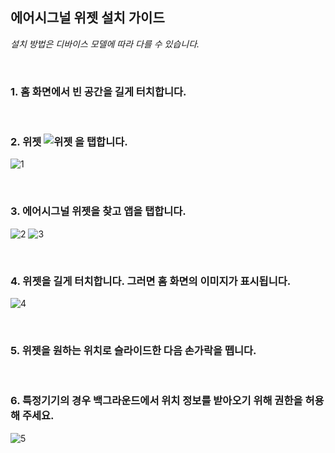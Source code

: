 <h2>에어시그널 위젯 설치 가이드</h2>

_<p>설치 방법은 디바이스 모델에 따라 다를 수 있습니다.</p>_
<br/>

<h3>1. 홈 화면에서 빈 공간을 길게 터치합니다.</h3>
<br/>

<h3>2. 위젯 <img src="https://github.com/tekken5953/AS_Cloud_App/assets/52855326/df36cfa0-b118-437c-9e25-df8540f000d0" alt="위젯"> 을 탭합니다.</h3>

![1](https://github.com/tekken5953/AS_Cloud_App/assets/52855326/067fa138-7f34-43e3-9f7a-3f5d6547b51c)

<br/>
<h3>3. 에어시그널 위젯을 찾고 앱을 탭합니다.</h3>

![2](https://github.com/tekken5953/AS_Cloud_App/assets/52855326/a1c9e39b-f884-4257-aa63-44978429becd)   ![3](https://github.com/tekken5953/AS_Cloud_App/assets/52855326/f7c94b00-66fe-4445-a41a-fbd9daa28799)

<br/>
<h3>4. 위젯을 길게 터치합니다. 그러면 홈 화면의 이미지가 표시됩니다.</h3>

![4](https://github.com/tekken5953/AS_Cloud_App/assets/52855326/ac7c921c-7ab4-4857-965c-b9d2b4569f22)

<br/>
<h3>5. 위젯을 원하는 위치로 슬라이드한 다음 손가락을 뗍니다.</h3>

<br/>
<h3>6. 특정기기의 경우 백그라운드에서 위치 정보를 받아오기 위해 권한을 허용해 주세요.</h3>

![5](https://github.com/tekken5953/AS_Cloud_App/assets/52855326/f3e18ecd-08c4-4f12-91df-2524d8de3cea)
<br/>
